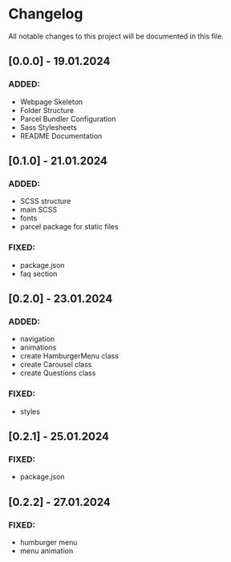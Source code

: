 # Changelog

All notable changes to this project will be documented in this file.

## [0.0.0] - 19.01.2024

### ADDED:

- Webpage Skeleton
- Folder Structure
- Parcel Bundler Configuration
- Sass Stylesheets
- README Documentation

## [0.1.0] - 21.01.2024

### ADDED:

- SCSS structure
- main SCSS
- fonts
- parcel package for static files

### FIXED:

- package.json
- faq section

## [0.2.0] - 23.01.2024

### ADDED:

- navigation
- animations
- create HamburgerMenu class
- create Carousel class
- create Questions class

### FIXED:

- styles

## [0.2.1] - 25.01.2024

### FIXED:

- package.json

## [0.2.2] - 27.01.2024

### FIXED:

- humburger menu
- menu animation
